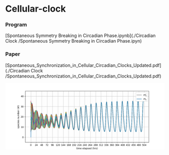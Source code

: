 # Cellular-clock

### Program
[Spontaneous Symmetry Breaking in Circadian Phase.ipynb](./Circadian Clock
/Spontaneous Symmetry Breaking in Circadian Phase.ipyn)
### Paper
[Spontaneous_Synchronization_in_Cellular_Circadian_Clocks_Updated.pdf](./Circadian Clock
/Spontaneous_Synchronization_in_Cellular_Circadian_Clocks_Updated.pdf)

![preview](Circadian%20Clock/Theory/150mn.png)
